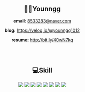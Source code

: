 <div align=center>
<h2>👩‍💻Younngg</h2>
  
<strong>email:</strong> 8533283@naver.com
  
<strong>blog:</strong> https://velog.io/@younngg1012
  
<strong>resume:</strong> http://bit.ly/40wN7kq

<br>
<br>

<h2>💻Skill</h2>

<img src="https://img.shields.io/badge/html-E34F26?style=for-the-badge&logo=html5&logoColor=white"/> <img src="https://img.shields.io/badge/css-1572B6?style=for-the-badge&logo=css3&logoColor=white"/> <img src="https://img.shields.io/badge/javascript-F7DF1E?style=for-the-badge&logo=javascript&logoColor=black"/> <img src="https://img.shields.io/badge/React-61DAFB?style=for-the-badge&logo=React&logoColor=black"/> 
  <img src="https://img.shields.io/badge/Redux-764ABC?style=for-the-badge&logo=Redux&logoColor=white">
  <img src="https://img.shields.io/badge/Typescript-3178C6?style=for-the-badge&logo=Typescript&logoColor=white"/>
<img src="https://img.shields.io/badge/styledComponents-DB7093?style=for-the-badge&logo=styled-components&logoColor=white"/> <img src="https://img.shields.io/badge/sass-CC6699?style=for-the-badge&logo=sass&logoColor=white"/>

</div>
